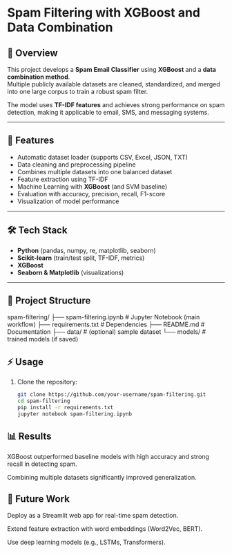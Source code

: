 # Spam Filtering with XGBoost and Data Combination

## 📖 Overview
This project develops a **Spam Email Classifier** using **XGBoost** and a **data combination method**.  
Multiple publicly available datasets are cleaned, standardized, and merged into one large corpus to train a robust spam filter.  

The model uses **TF-IDF features** and achieves strong performance on spam detection, making it applicable to email, SMS, and messaging systems.  

---

## 🚀 Features
- Automatic dataset loader (supports CSV, Excel, JSON, TXT)
- Data cleaning and preprocessing pipeline
- Combines multiple datasets into one balanced dataset
- Feature extraction using TF-IDF
- Machine Learning with **XGBoost** (and SVM baseline)
- Evaluation with accuracy, precision, recall, F1-score
- Visualization of model performance

---

## 🛠️ Tech Stack
- **Python** (pandas, numpy, re, matplotlib, seaborn)
- **Scikit-learn** (train/test split, TF-IDF, metrics)
- **XGBoost**
- **Seaborn & Matplotlib** (visualizations)

---

## 📂 Project Structure
spam-filtering/
├── spam-filtering.ipynb # Jupyter Notebook (main workflow)
├── requirements.txt # Dependencies
├── README.md # Documentation
├── data/ # (optional) sample dataset
└── models/ # trained models (if saved)

## ⚡ Usage
1. Clone the repository:
   ```bash
   git clone https://github.com/your-username/spam-filtering.git
   cd spam-filtering
   pip install -r requirements.txt
   jupyter notebook spam-filtering.ipynb
   ```
## 📊 Results

XGBoost outperformed baseline models with high accuracy and strong recall in detecting spam.

Combining multiple datasets significantly improved generalization.

## 🔮 Future Work

Deploy as a Streamlit web app for real-time spam detection.

Extend feature extraction with word embeddings (Word2Vec, BERT).

Use deep learning models (e.g., LSTMs, Transformers).
